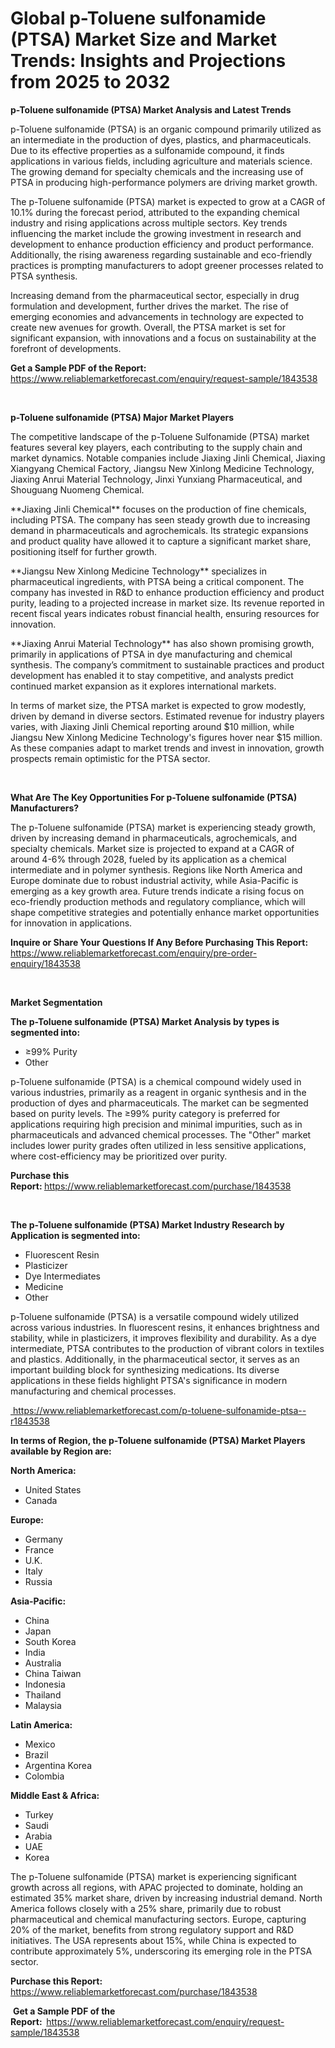 <p><h1>Global p-Toluene sulfonamide (PTSA) Market Size and Market Trends: Insights and Projections from 2025 to 2032</h1></p><p><strong>p-Toluene sulfonamide (PTSA) Market Analysis and Latest Trends</strong></p>
<p><p>p-Toluene sulfonamide (PTSA) is an organic compound primarily utilized as an intermediate in the production of dyes, plastics, and pharmaceuticals. Due to its effective properties as a sulfonamide compound, it finds applications in various fields, including agriculture and materials science. The growing demand for specialty chemicals and the increasing use of PTSA in producing high-performance polymers are driving market growth.</p><p>The p-Toluene sulfonamide (PTSA) market is expected to grow at a CAGR of 10.1% during the forecast period, attributed to the expanding chemical industry and rising applications across multiple sectors. Key trends influencing the market include the growing investment in research and development to enhance production efficiency and product performance. Additionally, the rising awareness regarding sustainable and eco-friendly practices is prompting manufacturers to adopt greener processes related to PTSA synthesis.</p><p>Increasing demand from the pharmaceutical sector, especially in drug formulation and development, further drives the market. The rise of emerging economies and advancements in technology are expected to create new avenues for growth. Overall, the PTSA market is set for significant expansion, with innovations and a focus on sustainability at the forefront of developments.</p></p>
<p><strong>Get a Sample PDF of the Report:&nbsp;</strong> <a href="https://www.reliablemarketforecast.com/enquiry/request-sample/1843538?utm_campaign=3214&utm_medium=2&utm_source=Github&utm_content=ia&utm_term=15042025&utm_id=p-toluene-sulfonamide-ptsa">https://www.reliablemarketforecast.com/enquiry/request-sample/1843538</a></p>
<p>&nbsp;</p>
<p><strong>p-Toluene sulfonamide (PTSA) Major Market Players</strong></p>
<p><p>The competitive landscape of the p-Toluene Sulfonamide (PTSA) market features several key players, each contributing to the supply chain and market dynamics. Notable companies include Jiaxing Jinli Chemical, Jiaxing Xiangyang Chemical Factory, Jiangsu New Xinlong Medicine Technology, Jiaxing Anrui Material Technology, Jinxi Yunxiang Pharmaceutical, and Shouguang Nuomeng Chemical.</p><p>**Jiaxing Jinli Chemical** focuses on the production of fine chemicals, including PTSA. The company has seen steady growth due to increasing demand in pharmaceuticals and agrochemicals. Its strategic expansions and product quality have allowed it to capture a significant market share, positioning itself for further growth.</p><p>**Jiangsu New Xinlong Medicine Technology** specializes in pharmaceutical ingredients, with PTSA being a critical component. The company has invested in R&D to enhance production efficiency and product purity, leading to a projected increase in market size. Its revenue reported in recent fiscal years indicates robust financial health, ensuring resources for innovation.</p><p>**Jiaxing Anrui Material Technology** has also shown promising growth, primarily in applications of PTSA in dye manufacturing and chemical synthesis. The company’s commitment to sustainable practices and product development has enabled it to stay competitive, and analysts predict continued market expansion as it explores international markets.</p><p>In terms of market size, the PTSA market is expected to grow modestly, driven by demand in diverse sectors. Estimated revenue for industry players varies, with Jiaxing Jinli Chemical reporting around $10 million, while Jiangsu New Xinlong Medicine Technology's figures hover near $15 million. As these companies adapt to market trends and invest in innovation, growth prospects remain optimistic for the PTSA sector.</p></p>
<p>&nbsp;</p>
<p><strong>What Are The Key Opportunities For p-Toluene sulfonamide (PTSA) Manufacturers?</strong></p>
<p><p>The p-Toluene sulfonamide (PTSA) market is experiencing steady growth, driven by increasing demand in pharmaceuticals, agrochemicals, and specialty chemicals. Market size is projected to expand at a CAGR of around 4-6% through 2028, fueled by its application as a chemical intermediate and in polymer synthesis. Regions like North America and Europe dominate due to robust industrial activity, while Asia-Pacific is emerging as a key growth area. Future trends indicate a rising focus on eco-friendly production methods and regulatory compliance, which will shape competitive strategies and potentially enhance market opportunities for innovation in applications.</p></p>
<p><strong>Inquire or Share Your Questions If Any Before Purchasing This Report:</strong> <a href="https://www.reliablemarketforecast.com/enquiry/pre-order-enquiry/1843538?utm_campaign=3214&utm_medium=2&utm_source=Github&utm_content=ia&utm_term=15042025&utm_id=p-toluene-sulfonamide-ptsa">https://www.reliablemarketforecast.com/enquiry/pre-order-enquiry/1843538</a></p>
<p>&nbsp;</p>
<p><strong>Market Segmentation</strong></p>
<p><strong>The p-Toluene sulfonamide (PTSA) Market Analysis by types is segmented into:</strong></p>
<p><ul><li>≥99% Purity</li><li>Other</li></ul></p>
<p><p>p-Toluene sulfonamide (PTSA) is a chemical compound widely used in various industries, primarily as a reagent in organic synthesis and in the production of dyes and pharmaceuticals. The market can be segmented based on purity levels. The ≥99% purity category is preferred for applications requiring high precision and minimal impurities, such as in pharmaceuticals and advanced chemical processes. The "Other" market includes lower purity grades often utilized in less sensitive applications, where cost-efficiency may be prioritized over purity.</p></p>
<p><strong>Purchase this Report:&nbsp;</strong><a href="https://www.reliablemarketforecast.com/purchase/1843538?utm_campaign=3214&utm_medium=2&utm_source=Github&utm_content=ia&utm_term=15042025&utm_id=p-toluene-sulfonamide-ptsa">https://www.reliablemarketforecast.com/purchase/1843538</a></p>
<p>&nbsp;</p>
<p><strong>The p-Toluene sulfonamide (PTSA) Market Industry Research by Application is segmented into:</strong></p>
<p><ul><li>Fluorescent Resin</li><li>Plasticizer</li><li>Dye Intermediates</li><li>Medicine</li><li>Other</li></ul></p>
<p><p>p-Toluene sulfonamide (PTSA) is a versatile compound widely utilized across various industries. In fluorescent resins, it enhances brightness and stability, while in plasticizers, it improves flexibility and durability. As a dye intermediate, PTSA contributes to the production of vibrant colors in textiles and plastics. Additionally, in the pharmaceutical sector, it serves as an important building block for synthesizing medications. Its diverse applications in these fields highlight PTSA's significance in modern manufacturing and chemical processes.</p></p>
<p><a href="https://www.reliablemarketforecast.com/p-toluene-sulfonamide-ptsa--r1843538?utm_campaign=3214&utm_medium=2&utm_source=Github&utm_content=ia&utm_term=15042025&utm_id=p-toluene-sulfonamide-ptsa">&nbsp;https://www.reliablemarketforecast.com/p-toluene-sulfonamide-ptsa--r1843538</a></p>
<p><strong>In terms of Region, the p-Toluene sulfonamide (PTSA) Market Players available by Region are:</strong></p>
<p>
    <p> <strong> North America: </strong>
        <ul>
            <li>United States</li>
            <li>Canada</li>
        </ul>
        </p> 
    <p> <strong> Europe: </strong>
        <ul>
            <li>Germany</li>
            <li>France</li>
            <li>U.K.</li>
            <li>Italy</li>
            <li>Russia</li>
        </ul>
        </p> 
    <p> <strong> Asia-Pacific: </strong>
        <ul>
            <li>China</li>
            <li>Japan</li>
            <li>South Korea</li>
            <li>India</li>
            <li>Australia</li>
            <li>China Taiwan</li>
            <li>Indonesia</li>
            <li>Thailand</li>
            <li>Malaysia</li>
        </ul>
        </p> 
    <p> <strong> Latin America: </strong>
        <ul>
            <li>Mexico</li>
            <li>Brazil</li>
            <li>Argentina Korea</li>
            <li>Colombia</li>
        </ul>
        </p> 
    <p> <strong> Middle East & Africa: </strong>
        <ul>
            <li>Turkey</li>
            <li>Saudi</li>
            <li>Arabia</li>
            <li>UAE</li>
            <li>Korea</li>
        </ul>
    </p>
    </p>
<p><p>The p-Toluene sulfonamide (PTSA) market is experiencing significant growth across all regions, with APAC projected to dominate, holding an estimated 35% market share, driven by increasing industrial demand. North America follows closely with a 25% share, primarily due to robust pharmaceutical and chemical manufacturing sectors. Europe, capturing 20% of the market, benefits from strong regulatory support and R&D initiatives. The USA represents about 15%, while China is expected to contribute approximately 5%, underscoring its emerging role in the PTSA sector.</p></p>
<p><strong>Purchase this Report: </strong><a href="https://www.reliablemarketforecast.com/purchase/1843538?utm_campaign=3214&utm_medium=2&utm_source=Github&utm_content=ia&utm_term=15042025&utm_id=p-toluene-sulfonamide-ptsa">https://www.reliablemarketforecast.com/purchase/1843538</a></p>
<p>&nbsp;<strong>Get a Sample PDF of the Report:&nbsp;&nbsp;</strong><a href="https://www.reliablemarketforecast.com/enquiry/request-sample/1843538?utm_campaign=3214&utm_medium=2&utm_source=Github&utm_content=ia&utm_term=15042025&utm_id=p-toluene-sulfonamide-ptsa">https://www.reliablemarketforecast.com/enquiry/request-sample/1843538</a></p>
<p><strong></strong></p>
<p><p></p><p></p><p></p></p>